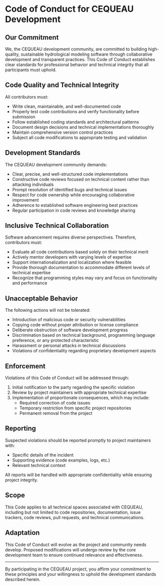 # Code of Conduct for CEQUEAU Development

## Our Commitment

We, the CEQUEAU development community, are committed to building high-quality, sustainable hydrological modeling software through collaborative development and transparent practices. This Code of Conduct establishes clear standards for professional behavior and technical integrity that all participants must uphold.

## Code Quality and Technical Integrity

All contributors must:

- Write clean, maintainable, and well-documented code
- Properly test code contributions and verify functionality before submission
- Follow established coding standards and architectural patterns
- Document design decisions and technical implementations thoroughly
- Maintain comprehensive version control practices
- Subject all code modifications to appropriate testing and validation

## Development Standards

The CEQUEAU development community demands:

- Clear, precise, and well-structured code implementations
- Constructive code reviews focused on technical content rather than attacking individuals
- Prompt resolution of identified bugs and technical issues
- Respect for code ownership while encouraging collaborative improvement
- Adherence to established software engineering best practices
- Regular participation in code reviews and knowledge sharing

## Inclusive Technical Collaboration

Software advancement requires diverse perspectives. Therefore, contributors must:

- Evaluate all code contributions based solely on their technical merit
- Actively mentor developers with varying levels of expertise
- Support internationalization and localization where feasible
- Provide thorough documentation to accommodate different levels of technical expertise
- Recognize that programming styles may vary and focus on functionality and performance

## Unacceptable Behavior

The following actions will not be tolerated:

- Introduction of malicious code or security vulnerabilities
- Copying code without proper attribution or license compliance
- Deliberate obstruction of software development progress
- Discrimination based on technical background, programming language preference, or any protected characteristic
- Harassment or personal attacks in technical discussions
- Violations of confidentiality regarding proprietary development aspects

## Enforcement

Violations of this Code of Conduct will be addressed through:

1. Initial notification to the party regarding the specific violation
2. Review by project maintainers with appropriate technical expertise
3. Implementation of proportionate consequences, which may include:
   - Required correction of code issues
   - Temporary restriction from specific project repositories
   - Permanent removal from the project

## Reporting

Suspected violations should be reported promptly to project maintainers with:
- Specific details of the incident
- Supporting evidence (code examples, logs, etc.)
- Relevant technical context

All reports will be handled with appropriate confidentiality while ensuring project integrity.

## Scope

This Code applies to all technical spaces associated with CEQUEAU, including but not limited to code repositories, documentation, issue trackers, code reviews, pull requests, and technical communications.

## Adaptation

This Code of Conduct will evolve as the project and community needs develop. Proposed modifications will undergo review by the core development team to ensure continued relevance and effectiveness.

---

By participating in the CEQUEAU project, you affirm your commitment to these principles and your willingness to uphold the development standards described herein. 